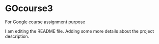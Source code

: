 # GOcourse3
For Google course assignment purpose

I am editing the README file. Adding some more details about the project description.
